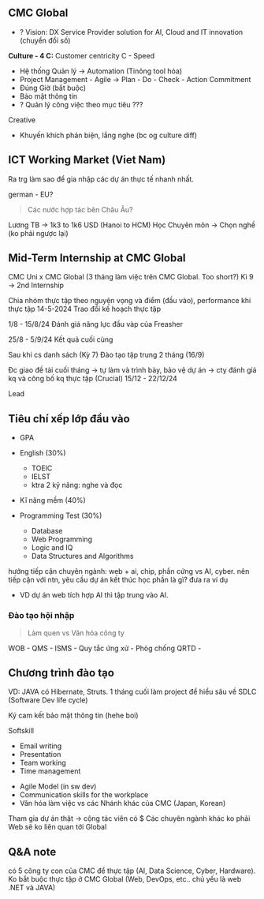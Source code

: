 
## CMC Global

+ ? Vision: DX Service Provider
	solution for AI, Cloud and IT innovation (chuyển đổi số)


**Culture - 4 C:**
Customer centricity
C - Speed
+ Hệ thống Quản lý -> Automation (Tinông tool hóa)
+ Project Management - Agile -> Plan - Do - Check - Action
Commitment
+ Đúng Giờ (bắt buộc)
+ Bảo mật thông tin
+ ? Quản lý công việc theo mục tiêu ???

Creative
+ Khuyến khích phản biện, lắng nghe (bc og culture diff)


## ICT Working Market (Viet Nam)
Ra trg làm sao để gia nhập các dự án thực tế nhanh nhất.

german - EU?
> Các nước hợp tác bên Châu Âu?

Lương TB -> 1k3 to 1k6 USD (Hanoi to HCM)
Học Chuyên môn -> Chọn nghề (ko phải ngược lại)

## Mid-Term Internship at CMC Global
CMC Uni x CMC Global
(3 tháng làm việc trên CMC Global. Too short?)
Kì 9 -> 2nd Internship


Chia nhóm thực tập theo nguyện vọng và điểm (đầu vào), performance khi thực tập
14-5-2024
Trao đổi kế hoạch thực tập 


1/8 - 15/8/24
Đánh giá năng lực đầu vàp của Freasher

25/8 - 5/9/24
Kết quả cuối cùng


Sau khi cs danh sách (Kỳ 7)
Đào tạo tập trung 2 tháng (16/9)

Đc giao đề tài cuối tháng -> tự làm và trình bày, bảo vệ dự án
-> cty đánh giá kq và công bố kq thực tập (Crucial) 15/12 - 22/12/24

Lead 

## Tiêu chí xếp lớp đầu vào
+ GPA
+ English (30%)
	+ TOEIC
	+ IELST 
	+ ktra 2 kỹ năng: nghe và đọc

+ Kĩ năng mềm (40%)
+ Programming Test (30%)
	+ Database
	+ Web Programming
	+ Logic and IQ
	+ Data Structures and Algorithms


hướng tiếp cận chuyên ngành: web + ai, chip, phần cứng vs AI, cyber. nên tiếp cận với ntn, yêu cầu dự án kết thúc học phần là gì? đưa ra ví dụ  
+ VD dự án web tích hợp AI thì tập trung vào AI.



### Đào tạo hội nhập
> Làm quen vs Văn hóa công ty

WOB -
QMS - 
ISMS - 
Quy tắc ứng xử -
Phòg chống QRTD - 

## Chương trình đào tạo
VD: JAVA có Hibernate, Struts.
1 tháng cuối làm project để hiểu sâu về SDLC  (Software Dev life cycle)

Ký cam kết bảo mật thông tin (hehe boi)

Softskill
- Email writing
- Presentation 
- Team working
- Time management 
+ Agile Model (in sw dev)
+ Communication skills for the workplace
+ Văn hóa làm việc vs các Nhánh khác của CMC (Japan, Korean) 

Tham gia dự án thật -> cộng tác viên có $
Các chuyên ngành khác ko phải Web sẽ ko liên quan tới Global


## Q&A note
có 5 công ty con của CMC để thực tập (AI, Data Science, Cyber, Hardware). Ko bắt buộc thực tập ở CMC Global (Web, DevOps, etc.. chủ yếu là web .NET và JAVA)